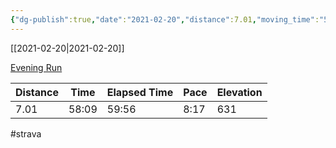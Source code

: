 ```yaml
---
{"dg-publish":true,"date":"2021-02-20","distance":7.01,"moving_time":"58:09","elapsed_time":"59:56","pace":"8:17","total_elevation_gain":631,"url":"https://www.strava.com/activities/4821269276","permalink":"/01-personal/strava/2021-02-20-evening-run/","dgPassFrontmatter":true}
---
```



[[2021-02-20\|2021-02-20]]

[Evening Run](https://www.strava.com/activities/4821269276)

| Distance | Time  | Elapsed Time | Pace | Elevation |
| -------- | ----- | ------------ | ---- | --------- |
| 7.01     | 58:09 | 59:56        | 8:17 | 631       |




#strava
